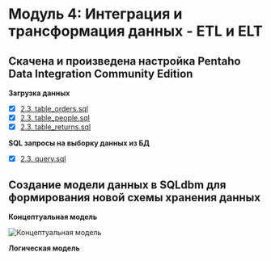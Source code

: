 # Модуль 4: Интеграция и трансформация данных - ETL и ELT


## Скачена и произведена настройка Pentaho Data Integration Community Edition

**Загрузка данных**

- [x] [2.3. table_orders.sql](https://github.com/ReIZzz/DE-101/blob/main/Module%202/Create_table_orders.sql)
- [x] [2.3. table_people.sql](https://github.com/ReIZzz/DE-101/blob/main/Module%202/Create_table_people.sql)
- [x] [2.3. table_returns.sql](https://github.com/ReIZzz/DE-101/blob/main/Module%202/Create_table_returns.sql)

**SQL запросы на выборку данных из БД**

- [x] [2.3. query.sql](https://github.com/ReIZzz/DE-101/blob/main/Module%202/Reports.sql)

## Создание модели данных в SQLdbm для формирования новой схемы хранения данных

**Концептуальная модель**

![Концептуальная модель](https://github.com/ReIZzz/DE-101/blob/main/Module%202/2.4%20models%20of%20data/1.%20Conceptual%20model.png)

**Логическая модель**
